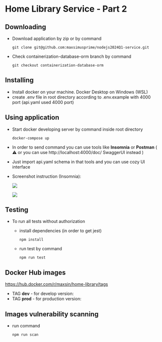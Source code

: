 # Home Library Service - Part 2

## Downloading
- Download application by zip or by command
  ```
  git clone git@github.com:maxsimusprime/nodejs2024Q1-service.git
  ```
- Check containerization-database-orm branch by command
  ```
  git checkout containerization-database-orm
  ```


## Installing
- Install docker on your machine. Docker Desktop on Windows (WSL)
- create .env file in root directory according to .env.example with 4000 port (api.yaml used 4000 port)

## Using application
- Start docker developing server by command inside root directory
  ```
  docker-compose up
  ```
- In order to send command you can use tools like **Insomnia** or **Postman** ( ⚠️ or you can use http://localhost:4000/doc/ SwaggerUI instead )
- Just import api.yaml schema in that tools and you can use cozy UI interface
- Screenshot instruction (Insomnia):

  ![](https://i.ibb.co/2W8FGY0/image.png)
  
  ![](https://i.ibb.co/SdYDKF5/image.png)


## Testing
- To run all tests without authorization

  - install dependencies (in order to get jest)
    ```
    npm install
    ```

  - run test by command
    ```
    npm run test
    ```


## Docker Hub images
https://hub.docker.com/r/maxsin/home-library/tags
- TAG **dev** - for develop version:
- TAG **prod** - for production version:


## Images vulnerability scanning
- run command
  ```
  npm run scan
  ```
